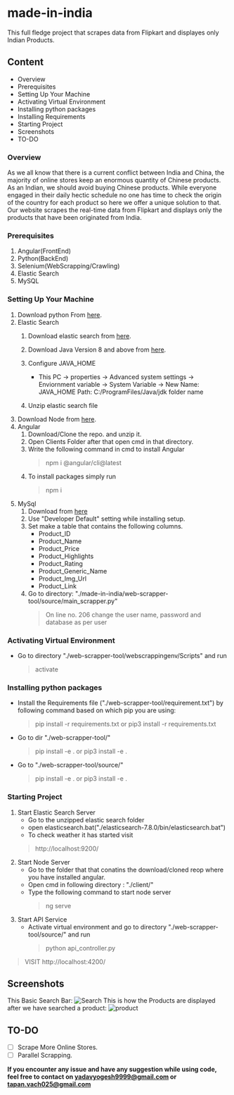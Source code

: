 # made-in-india
This full fledge project that scrapes data from Flipkart and displayes only Indian Products.

## Content
  - Overview
  - Prerequisites
  - Setting Up Your Machine
  - Activating Virtual Environment
  - Installing python packages
  - Installing Requirements
  - Starting Project
  - Screenshots
  - TO-DO
  
### Overview
As we all know that there is a current conflict between India and China, the majority of online stores keep an enormous quantity of Chinese products. As an Indian, we should avoid buying Chinese products. While everyone engaged in their daily hectic schedule no one has time to check the origin of the country for each product so here we offer a unique solution to that. Our website scrapes the real-time data from Flipkart and displays only the products that have been originated from India. 

### Prerequisites 
1. Angular(FrontEnd) 
2. Python(BackEnd)
3. Selenium(WebScrapping/Crawling) 
4. Elastic Search
5. MySQL

### Setting Up Your Machine
1. Download python From [here](https://www.python.org/downloads/).
2. Elastic Search 
   1. Download elastic search from [here](https://artifacts.elastic.co/downloads/elasticsearch/elasticsearch-7.8.0-windows-x86_64.zip).
   2. Download Java Version 8 and above from [here](https://www.oracle.com/java/technologies/javase-jdk14-downloads.html).
   3. Configure JAVA_HOME
      - This PC -> properties -> Advanced system settings -> Enviornment variable -> System Variable -> New 
                  Name: JAVA_HOME
                  Path: C:/ProgramFiles/Java/jdk folder name

   4. Unzip elastic search file
3. Download Node from [here](https://nodejs.org/en/).
4. Angular 
   1. Download/Clone the repo. and unzip it.
   2. Open Clients Folder after that open cmd in that directory.
   3. Write the following command in cmd to install Angular 
      > npm i @angular/cli@latest
   4. To install packages simply run
      > npm i
5. MySql
   1. Download from [here](https://dev.mysql.com/downloads/installer/)
   2. Use "Developer Default" setting while installing setup.
   3. Set make a table that contains the following columns.
      - Product_ID
      - Product_Name
      - Product_Price
      - Product_Highlights
      - Product_Rating
      - Product_Generic_Name
      - Product_Img_Url
      - Product_Link   
   3. Go to directory:  "./made-in-india/web-scrapper-tool/source/main_scrapper.py"
      > On line no. 206 change the user name, password and database as per user   
      
### Activating Virtual Environment
- Go to directory "./web-scrapper-tool/webscrappingenv/Scripts" and run
  > activate
  
### Installing python packages
- Install the Requirements file ("./web-scrapper-tool/requirement.txt") by following command based on which pip you are using:
   > pip install -r requirements.txt or pip3 install -r requirements.txt
- Go to dir "./web-scrapper-tool/"
   > pip install -e . or pip3 install -e .
- Go to "./web-scrapper-tool/source/"
   > pip install -e . or pip3 install -e .
   
### Starting Project
1. Start Elastic Search Server
   - Go to the unzipped elastic search folder
   - open elasticsearch.bat("./elasticsearch-7.8.0/bin/elasticsearch.bat")
   - To check weather it has started visit
    > http://localhost:9200/
2. Start Node Server
   - Go to the folder that that conatins the download/cloned reop where you have installed angular.
   - Open cmd in following directory : "./client/"
   - Type the following command to start node server
     > ng serve
3. Start API Service
   - Activate virtual environment and go to directory "./web-scrapper-tool/source/" and run
     > python api_controller.py
> VISIT http://localhost:4200/

## Screenshots
This Basic Search Bar:
![Search](https://user-images.githubusercontent.com/51474690/88976094-15945400-d2d9-11ea-86e7-f5451617c24f.jpeg)
This is how the Products are displayed after we have searched a product:
![product](https://user-images.githubusercontent.com/51474690/88975790-7707f300-d2d8-11ea-8260-f5f99ba08ddf.jpeg)

## TO-DO
- [ ] Scrape More Online Stores.
- [ ] Parallel Scrapping.

**If you encounter any issue and have any suggestion while using code, feel free to contact on yadavyogesh9999@gmail.com or tapan.vach025@gmail.com**
